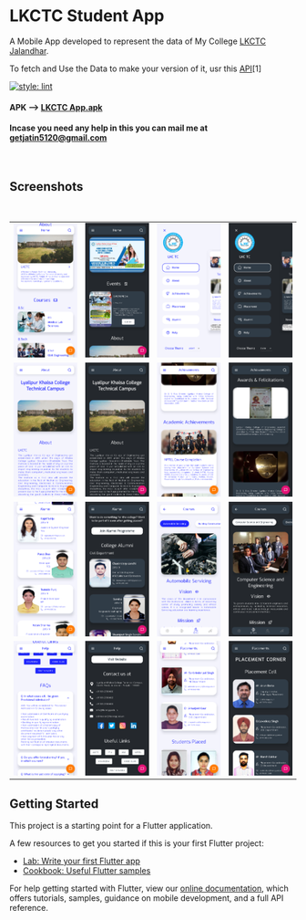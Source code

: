 # LKCTC Student App

A Mobile App developed to represent the data of  My College [LKCTC Jalandhar](http://lkcengg.edu.in/ "LKCTC HomePage").

To fetch and Use the Data to make your version of it, usr this [API](https://lkctc-app.herokuapp.com/ "LKCTC API")[1]

[![style: lint](https://img.shields.io/badge/style-lint-4BC0F5.svg)](https://pub.dev/packages/lint)

#### APK  --> [LKCTC App.apk](LKCTC_App.apk)

#### Incase you need any help in this you can mail me at getjatin5120@gmail.com

<br>

## Screenshots

<!-- ![Demo.gif](https://media.giphy.com/media/ADyHM4kgYCyMasVRMo/giphy.gif) -->
<br>
<table>
  <tr>
    <td>
      <img src="screenshots/home_light.png?raw=true" width="250">
    </td>
    <td>
      <img src="screenshots/home_dark.png?raw=true" width="250">
    </td>
    <td>
      <img src="screenshots/drawer_light.png?raw=true" width="250">
    </td>
    <td>
      <img src="screenshots/drawer_dark.png?raw=true" width="250">
    </td>
  </tr>
  <tr>
    <td>
      <img src="screenshots/about_light.png?raw=true" width="250">
    </td>
    <td>
      <img src="screenshots/about_dark.png?raw=true" width="250">
    </td>
    <td>
      <img src="screenshots/achievement_light.png?raw=true" width="250">
    </td>
    <td>
      <img src="screenshots/achievement_dark.png?raw=true" width="250">
    </td>
  </tr>
  <tr>
    <td>
      <img src="screenshots/alumni_light.png?raw=true" width="250">
    </td>
    <td>
      <img src="screenshots/alumni_dark.png?raw=true" width="250">
    </td>
    <td>
      <img src="screenshots/courses_light.png?raw=true" width="250">
    </td>
    <td>
      <img src="screenshots/courses_dark.png?raw=true" width="250">
    </td>
  </tr>
  <tr>
    <td>
      <img src="screenshots/help_light.png?raw=true" width="250">
    </td>
    <td>
      <img src="screenshots/help_dark.png?raw=true" width="250">
    </td>
    <td>
      <img src="screenshots/placement_light.png?raw=true" width="250">
    </td>
    <td>
      <img src="screenshots/placement_dark.png?raw=true" width="250">
    </td>
  </tr>
</table>


## Getting Started

This project is a starting point for a Flutter application.

A few resources to get you started if this is your first Flutter project:

-   [Lab: Write your first Flutter app](https://flutter.dev/docs/get-started/codelab)
-   [Cookbook: Useful Flutter samples](https://flutter.dev/docs/cookbook)

For help getting started with Flutter, view our
[online documentation](https://flutter.dev/docs), which offers tutorials,
samples, guidance on mobile development, and a full API reference.
